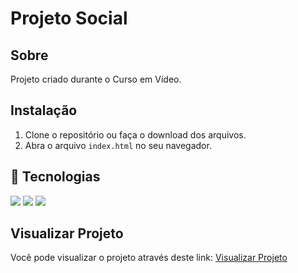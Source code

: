 <h1> Projeto Social </h1>

<h2> Sobre </h2>
<p> Projeto criado durante o Curso em Vídeo. </p>

## Instalação 

1. Clone o repositório ou faça o download dos arquivos.
2. Abra o arquivo `index.html` no seu navegador.


## 🚀 Tecnologias
<div>
  <img src="https://img.shields.io/badge/HTML-239120?style=for-the-badge&logo=html5&logoColor=white">
  <img src="https://img.shields.io/badge/CSS-239120?&style=for-the-badge&logo=css3&logoColor=white">
  <img src= "https://img.shields.io/badge/JAVASCRIPT-239120?style=for-the-badge&logo=javascript&logoColor=white">
          
</div>

## Visualizar Projeto
Você pode visualizar o projeto através deste link: [Visualizar Projeto](https://caxty.github.io/Projeto_Social/)
